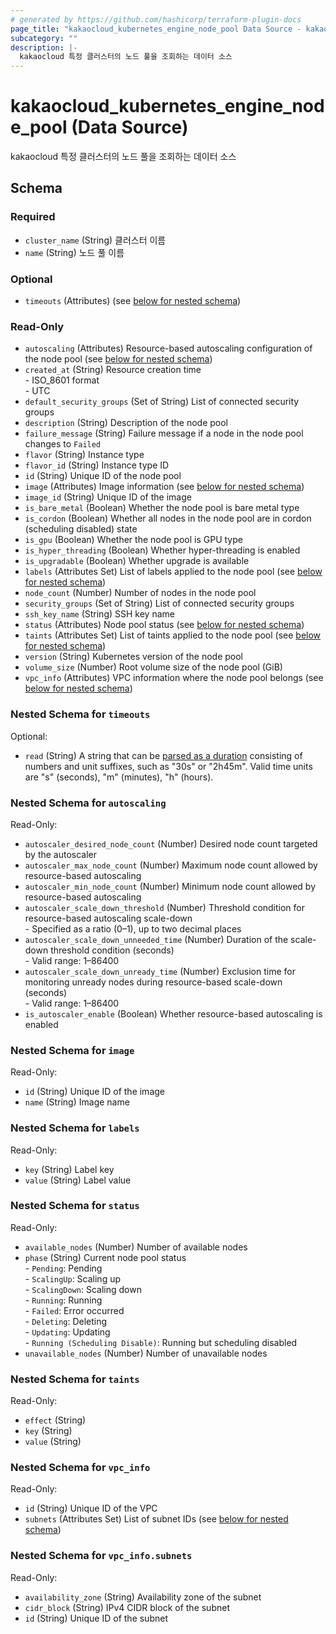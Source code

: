 ```yaml
---
# generated by https://github.com/hashicorp/terraform-plugin-docs
page_title: "kakaocloud_kubernetes_engine_node_pool Data Source - kakaocloud"
subcategory: ""
description: |-
  kakaocloud 특정 클러스터의 노드 풀을 조회하는 데이터 소스
---
```


# kakaocloud_kubernetes_engine_node_pool (Data Source)

kakaocloud 특정 클러스터의 노드 풀을 조회하는 데이터 소스



<!-- schema generated by tfplugindocs -->
## Schema

### Required

- `cluster_name` (String) 클러스터 이름
- `name` (String) 노드 풀 이름

### Optional

- `timeouts` (Attributes) (see [below for nested schema](#nestedatt--timeouts))

### Read-Only

- `autoscaling` (Attributes) Resource-based autoscaling configuration of the node pool (see [below for nested schema](#nestedatt--autoscaling))
- `created_at` (String) Resource creation time <br/> - ISO_8601 format  <br/> - UTC
- `default_security_groups` (Set of String) List of connected security groups
- `description` (String) Description of the node pool
- `failure_message` (String) Failure message if a node in the node pool changes to `Failed`
- `flavor` (String) Instance type
- `flavor_id` (String) Instance type ID
- `id` (String) Unique ID of the node pool
- `image` (Attributes) Image information (see [below for nested schema](#nestedatt--image))
- `image_id` (String) Unique ID of the image
- `is_bare_metal` (Boolean) Whether the node pool is bare metal type
- `is_cordon` (Boolean) Whether all nodes in the node pool are in cordon (scheduling disabled) state
- `is_gpu` (Boolean) Whether the node pool is GPU type
- `is_hyper_threading` (Boolean) Whether hyper-threading is enabled
- `is_upgradable` (Boolean) Whether upgrade is available
- `labels` (Attributes Set) List of labels applied to the node pool (see [below for nested schema](#nestedatt--labels))
- `node_count` (Number) Number of nodes in the node pool
- `security_groups` (Set of String) List of connected security groups
- `ssh_key_name` (String) SSH key name
- `status` (Attributes) Node pool status (see [below for nested schema](#nestedatt--status))
- `taints` (Attributes Set) List of taints applied to the node pool (see [below for nested schema](#nestedatt--taints))
- `version` (String) Kubernetes version of the node pool
- `volume_size` (Number) Root volume size of the node pool (GiB)
- `vpc_info` (Attributes) VPC information where the node pool belongs (see [below for nested schema](#nestedatt--vpc_info))

<a id="nestedatt--timeouts"></a>
### Nested Schema for `timeouts`

Optional:

- `read` (String) A string that can be [parsed as a duration](https://pkg.go.dev/time#ParseDuration) consisting of numbers and unit suffixes, such as "30s" or "2h45m". Valid time units are "s" (seconds), "m" (minutes), "h" (hours).


<a id="nestedatt--autoscaling"></a>
### Nested Schema for `autoscaling`

Read-Only:

- `autoscaler_desired_node_count` (Number) Desired node count targeted by the autoscaler
- `autoscaler_max_node_count` (Number) Maximum node count allowed by resource-based autoscaling
- `autoscaler_min_node_count` (Number) Minimum node count allowed by resource-based autoscaling
- `autoscaler_scale_down_threshold` (Number) Threshold condition for resource-based autoscaling scale-down <br/> - Specified as a ratio (0–1), up to two decimal places
- `autoscaler_scale_down_unneeded_time` (Number) Duration of the scale-down threshold condition (seconds) <br/> - Valid range: 1–86400
- `autoscaler_scale_down_unready_time` (Number) Exclusion time for monitoring unready nodes during resource-based scale-down (seconds) <br/> - Valid range: 1–86400
- `is_autoscaler_enable` (Boolean) Whether resource-based autoscaling is enabled


<a id="nestedatt--image"></a>
### Nested Schema for `image`

Read-Only:

- `id` (String) Unique ID of the image
- `name` (String) Image name


<a id="nestedatt--labels"></a>
### Nested Schema for `labels`

Read-Only:

- `key` (String) Label key
- `value` (String) Label value


<a id="nestedatt--status"></a>
### Nested Schema for `status`

Read-Only:

- `available_nodes` (Number) Number of available nodes
- `phase` (String) Current node pool status <br/>- `Pending`: Pending <br/>- `ScalingUp`: Scaling up <br/>- `ScalingDown`: Scaling down <br/>- `Running`: Running <br/>- `Failed`: Error occurred <br/>- `Deleting`: Deleting  <br/>- `Updating`: Updating <br/>- `Running (Scheduling Disable)`: Running but scheduling disabled
- `unavailable_nodes` (Number) Number of unavailable nodes


<a id="nestedatt--taints"></a>
### Nested Schema for `taints`

Read-Only:

- `effect` (String)
- `key` (String)
- `value` (String)


<a id="nestedatt--vpc_info"></a>
### Nested Schema for `vpc_info`

Read-Only:

- `id` (String) Unique ID of the VPC
- `subnets` (Attributes Set) List of subnet IDs (see [below for nested schema](#nestedatt--vpc_info--subnets))

<a id="nestedatt--vpc_info--subnets"></a>
### Nested Schema for `vpc_info.subnets`

Read-Only:

- `availability_zone` (String) Availability zone of the subnet
- `cidr_block` (String) IPv4 CIDR block of the subnet
- `id` (String) Unique ID of the subnet
